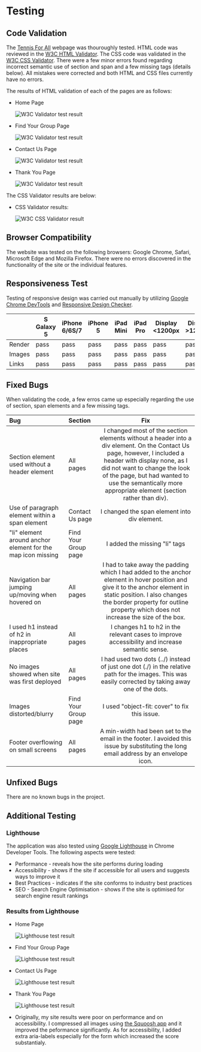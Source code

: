 # Testing

## Code Validation

The [Tennis For All](https://lucia2007.github.io/tennis-for-all/index.html) webpage was thouroughly tested. HTML code was reviewed in the [W3C HTML Validator](https://validator.w3.org). The CSS code was validated in the [W3C CSS Validator](https://jigsaw.w3.org/css-validator/). There were a few minor errors found regarding incorrect semantic use of section and span and a few missing tags (details below). All mistakes were corrected and both HTML and CSS files currently have no errors.

The results of HTML validation of each of the pages are as follows:

- Home Page

  ![W3C Validator test result](./readme-images/index_page_no_errors.png)

- Find Your Group Page

  ![W3C Validator test result](./readme-images/group_page_no_errors.png)

- Contact Us Page

  ![W3C Validator test result](./readme-images/contact_page_no_errors.png)

- Thank You Page

  ![W3C Validator test result](./readme-images/thanks_page_no_errors.png)

The CSS Validator results are below:

- CSS Validator results:

  ![W3C CSS Validator result](./readme-images/css_validation_no_errors.png)

## Browser Compatibility

The website was tested on the following browsers: Google Chrome, Safari, Microsoft Edge and Mozilla Firefox. There were no errors discovered in the functionality of the site or the individual features.

## Responsiveness Test

Testing of responsive design was carried out manually by utilizing [Google Chrome DevTools](https://developer.chrome.com/docs/devtools) and [Responsive Design Checker](https://www.responsivedesignchecker.com/).

|        | S Galaxy 5 | iPhone 6/6S/7 | iPhone 5 | iPad Mini | iPad Pro | Display <1200px | Display >1200px |
| ------ | ---------- | ------------- | -------- | --------- | -------- | --------------- | --------------- |
| Render | pass       | pass          | pass     | pass      | pass     | pass            | pass            |
| Images | pass       | pass          | pass     | pass      | pass     | pass            | pass            |
| Links  | pass       | pass          | pass     | pass      | pass     | pass            | pass            |

## Fixed Bugs

When validating the code, a few erros came up especially regarding the use of section, span elements and a few missing tags.

| Bug                                                         | Section              |                                                                                                                                               Fix                                                                                                                                                |
| :---------------------------------------------------------- | :------------------- | :----------------------------------------------------------------------------------------------------------------------------------------------------------------------------------------------------------------------------------------------------------------------------------------------: |
| Section element used without a header element               | All pages            | I changed most of the section elements without a header into a div element. On the Contact Us page, however, I included a header with display none, as I did not want to change the look of the page, but had wanted to use the semantically more appropriate element (section rather than div). |
| Use of paragraph element within a span element              | Contact Us page      |                                                                                                                           I changed the span element into div element.                                                                                                                           |
| "li" element around anchor element for the map icon missing | Find Your Group page |                                                                                                                                  I added the missing "li" tags                                                                                                                                   |
| Navigation bar jumping up/moving when hovered on            | All pages            |                       I had to take away the padding which I had added to the anchor element in hover position and give it to the anchor element in static position. I also changes the border property for outline property which does not increase the size of the box.                        |
| I used h1 instead of h2 in inappropriate places             | All pages            |                                                                                                  I changes h1 to h2 in the relevant cases to improve accessibility and increase semantic sense.                                                                                                  |
| No images showed when site was first deployed               | All pages            |                                                                      I had used two dots (../) instead of just one dot (./) in the relative path for the images. This was easily corrected by taking away one of the dots.                                                                       |
| Images distorted/blurry                                     | Find Your Group page |                                                                                                                          I used "object-fit: cover" to fix this issue.                                                                                                                           |
| Footer overflowing on small screens                         | All pages            |                                                                              A min-width had been set to the email in the footer. I avoided this issue by substituting the long email address by an envelope icon.                                                                               |

## Unfixed Bugs

There are no known bugs in the project.

## Additional Testing

### Lighthouse

The application was also tested using [Google Lighthouse](https://developers.google.com/web/tools/lighthouse) in Chrome Developer Tools. The following aspects were tested:

- Performance - reveals how the site performs during loading
- Accessibility - shows if the site if accessible for all users and suggests ways to improve it
- Best Practices - indicates if the site conforms to industry best practices
- SEO - Search Engine Optimisation - shows if the site is optimised for search engine result rankings

### Results from Lighthouse

- Home Page

  ![Lighthouse test result](./readme-images/home_lighthouse.png)

- Find Your Group Page

  ![Lighthouse test result](./readme-images/group_lighthouse.png)

- Contact Us Page

  ![Lighthouse test result](./readme-images/contact_lighthouse.png)

- Thank You Page

  ![Lighthouse test result](./readme-images/thanks_lighthouse.png)

- Originally, my site results were poor on performance and on accessibility. I compressed all images using [the Squoosh app](https://squoosh.app/) and it improved the peformance significantly. As for accessibility, I added extra aria-labels especially for the form which increased the score substantialy.
